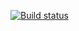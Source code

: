[![Build status](https://ci.appveyor.com/api/projects/status/11s7uht7c6l45vuw?svg=true)](https://ci.appveyor.com/project/NickAte/selenide)